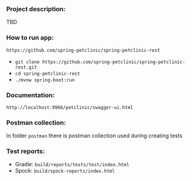 ### Project description:
TBD

### How to run app:
`https://github.com/spring-petclinic/spring-petclinic-rest`

- `git clone https://github.com/spring-petclinic/spring-petclinic-rest.git`
- `cd spring-petclinic-rest`
- `./mvnw spring-boot:run`

### Documentation:
`http://localhost:9966/petclinic/swagger-ui.html`

### Postman collection:
In folder `postman` there is postman collection used during creating tests

### Test reports:
- Gradle: `build/reports/tests/test/index.html`
- Spock: `build/spock-reports/index.html`